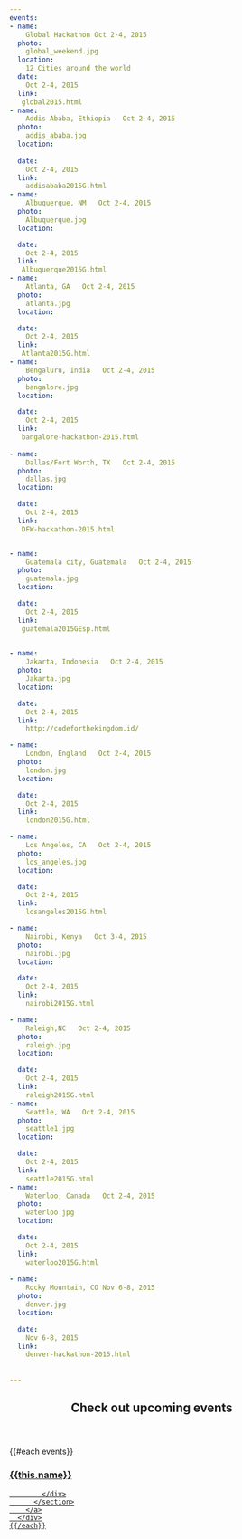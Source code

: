 ```yaml
---
events: 
- name:
    Global Hackathon Oct 2-4, 2015 
  photo:
    global_weekend.jpg
  location:
    12 Cities around the world
  date:
    Oct 2-4, 2015 
  link:
   global2015.html   
- name:
    Addis Ababa, Ethiopia   Oct 2-4, 2015
  photo:
    addis_ababa.jpg
  location:
    
  date:
    Oct 2-4, 2015
  link:
    addisababa2015G.html
- name:
    Albuquerque, NM   Oct 2-4, 2015
  photo:
    Albuquerque.jpg
  location:

  date:
    Oct 2-4, 2015
  link:
   Albuquerque2015G.html
- name:
    Atlanta, GA   Oct 2-4, 2015
  photo:
    atlanta.jpg
  location:

  date:
    Oct 2-4, 2015
  link:
   Atlanta2015G.html
- name:
    Bengaluru, India   Oct 2-4, 2015
  photo:
    bangalore.jpg
  location:

  date:
    Oct 2-4, 2015
  link:
   bangalore-hackathon-2015.html
   
- name:
    Dallas/Fort Worth, TX   Oct 2-4, 2015
  photo:
    dallas.jpg
  location:

  date:
    Oct 2-4, 2015
  link:
   DFW-hackathon-2015.html   


- name:
    Guatemala city, Guatemala   Oct 2-4, 2015
  photo:
    guatemala.jpg
  location:

  date:
    Oct 2-4, 2015
  link:
   guatemala2015GEsp.html

   
- name:
    Jakarta, Indonesia   Oct 2-4, 2015
  photo:
    Jakarta.jpg
  location:

  date:
    Oct 2-4, 2015
  link:
    http://codeforthekingdom.id/

- name:
    London, England   Oct 2-4, 2015
  photo:
    london.jpg
  location:

  date:
    Oct 2-4, 2015 
  link:
    london2015G.html

- name:
    Los Angeles, CA   Oct 2-4, 2015
  photo:
    los_angeles.jpg
  location:

  date:
    Oct 2-4, 2015 
  link:
    losangeles2015G.html    

- name:
    Nairobi, Kenya   Oct 3-4, 2015
  photo:
    nairobi.jpg
  location:

  date:
    Oct 2-4, 2015
  link:
    nairobi2015G.html   

- name:
    Raleigh,NC   Oct 2-4, 2015
  photo:
    raleigh.jpg
  location:

  date:
    Oct 2-4, 2015
  link:
    raleigh2015G.html
- name:
    Seattle, WA   Oct 2-4, 2015
  photo:
    seattle1.jpg
  location:

  date:
    Oct 2-4, 2015 
  link:
    seattle2015G.html
- name:
    Waterloo, Canada   Oct 2-4, 2015
  photo:
    waterloo.jpg
  location:

  date:
    Oct 2-4, 2015 
  link:
    waterloo2015G.html   
    
- name:
    Rocky Mountain, CO Nov 6-8, 2015
  photo:
    denver.jpg
  location:

  date:
    Nov 6-8, 2015 
  link:
    denver-hackathon-2015.html
        
  
---
```



<section class="wrapper style3 container special-alt">
  <header class="major">
    <h2>Check out <strong>upcoming events</strong></h2>
  </header>
  <div class="row">
    {{#each events}}
      <div class="6u">
        <a href="{{this.link}}">
          <section class="event-image" style="background-image: url({{../assets}}/images/events/{{this.photo}});">
            <div class="image-overlay">
              <h3>{{this.name}}</h3>

            </div>
          </section>
        </a>
      </div>
    {{/each}}
  </div>
<!--
       <footer class="major">
        <ul class="buttons">
          <li><a href="#" class="button">See More</a></li>
        </ul>
      </footer>
      -->
</section>
